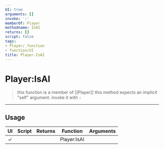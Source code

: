 ```yaml
---
UI: true
arguments: []
invoke: ':'
memberOf: Player
methodname: IsAI
returns: []
script: false
tags:
- Player/_function
- function/UI
title: Player.IsAI
---
```

# Player:IsAI
> this function is a member of [[Player]]
> this method expects an implicit "self" argument. invoke it with `:`
-----
## Usage
|  UI | Script | Returns | Function | Arguments |
|:---:|:------:|-------:|:--------:|:---------|
|✓| ||Player:IsAI||
